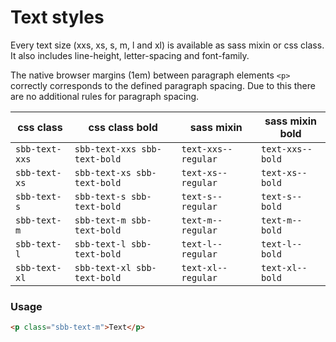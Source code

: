 # Text styles

Every text size (xxs, xs, s, m, l and xl) is available as sass mixin or css class.
It also includes line-height, letter-spacing and font-family.

The native browser margins (1em) between paragraph elements `<p>` correctly corresponds
to the defined paragraph spacing. Due to this there are no additional rules for paragraph spacing.

| css class      | css class bold               | sass mixin          | sass mixin bold  |
| -------------- | ---------------------------- | ------------------- | ---------------- |
| `sbb-text-xxs` | `sbb-text-xxs sbb-text-bold` | `text-xxs--regular` | `text-xxs--bold` |
| `sbb-text-xs`  | `sbb-text-xs sbb-text-bold`  | `text-xs--regular`  | `text-xs--bold`  |
| `sbb-text-s`   | `sbb-text-s sbb-text-bold`   | `text-s--regular`   | `text-s--bold`   |
| `sbb-text-m`   | `sbb-text-m sbb-text-bold`   | `text-m--regular`   | `text-m--bold`   |
| `sbb-text-l`   | `sbb-text-l sbb-text-bold`   | `text-l--regular`   | `text-l--bold`   |
| `sbb-text-xl`  | `sbb-text-xl sbb-text-bold`  | `text-xl--regular`  | `text-xl--bold`  |

### Usage

```html
<p class="sbb-text-m">Text</p>
```
